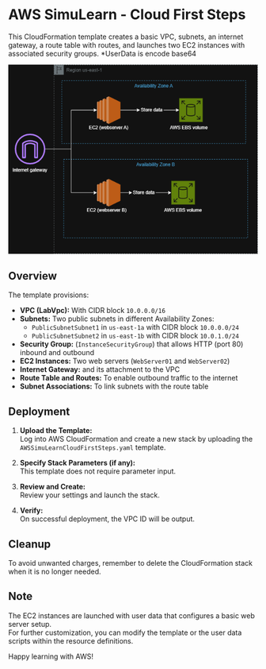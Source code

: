 # AWS SimuLearn - Cloud First Steps

This CloudFormation template creates a basic VPC, subnets, an internet gateway, a route table with routes, and launches two EC2 instances with associated security groups.
*UserData is encode base64

![Diagram overview](diagram_ec2_servers.png)

## Overview

The template provisions:
- **VPC (LabVpc):** With CIDR block `10.0.0.0/16`
- **Subnets:** Two public subnets in different Availability Zones:
  - `PublicSubnetSubnet1` in `us-east-1a` with CIDR block `10.0.0.0/24`
  - `PublicSubnetSubnet2` in `us-east-1b` with CIDR block `10.0.1.0/24`
- **Security Group:** (`InstanceSecurityGroup`) that allows HTTP (port 80) inbound and outbound
- **EC2 Instances:** Two web servers (`WebServer01` and `WebServer02`)
- **Internet Gateway:** and its attachment to the VPC
- **Route Table and Routes:** To enable outbound traffic to the internet
- **Subnet Associations:** To link subnets with the route table

## Deployment

1. **Upload the Template:**  
   Log into AWS CloudFormation and create a new stack by uploading the `AWSSimuLearnCloudFirstSteps.yaml` template.

2. **Specify Stack Parameters (if any):**  
   This template does not require parameter input.

3. **Review and Create:**  
   Review your settings and launch the stack.

4. **Verify:**  
   On successful deployment, the VPC ID will be output.

## Cleanup

To avoid unwanted charges, remember to delete the CloudFormation stack when it is no longer needed.

## Note

The EC2 instances are launched with user data that configures a basic web server setup.  
For further customization, you can modify the template or the user data scripts within the resource definitions.

Happy learning with AWS!
